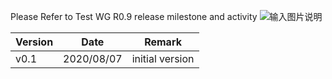 Please Refer to Test WG R0.9 release milestone and activity
![输入图片说明](https://images.gitee.com/uploads/images/2020/0813/100610_72c57111_7624512.png "0.9_realease_planning.png")

| Version | Date       | Remark          |
|---------|------------|-----------------|
| v0.1    | 2020/08/07 | initial version |
